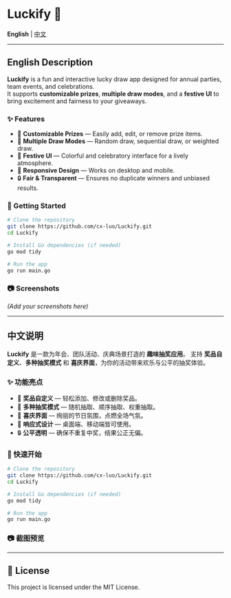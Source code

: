 # Luckify 🎉

**English** | [中文](#中文说明)

---

## English Description

**Luckify** is a fun and interactive lucky draw app designed for annual parties, team events, and celebrations.  
It supports **customizable prizes**, **multiple draw modes**, and a **festive UI** to bring excitement and fairness to your giveaways.

### ✨ Features
- 🎁 **Customizable Prizes** — Easily add, edit, or remove prize items.
- 🔄 **Multiple Draw Modes** — Random draw, sequential draw, or weighted draw.
- 🎨 **Festive UI** — Colorful and celebratory interface for a lively atmosphere.
- 📱 **Responsive Design** — Works on desktop and mobile.
- 🔒 **Fair & Transparent** — Ensures no duplicate winners and unbiased results.

### 🚀 Getting Started
```bash
# Clone the repository
git clone https://github.com/cx-luo/Luckify.git
cd Luckify

# Install Go dependencies (if needed)
go mod tidy

# Run the app
go run main.go
````

### 📷 Screenshots

*(Add your screenshots here)*

---

## 中文说明

**Luckify** 是一款为年会、团队活动、庆典场景打造的 **趣味抽奖应用**。
支持 **奖品自定义**、**多种抽奖模式** 和 **喜庆界面**，为你的活动带来欢乐与公平的抽奖体验。

### ✨ 功能亮点

* 🎁 **奖品自定义** — 轻松添加、修改或删除奖品。
* 🔄 **多种抽奖模式** — 随机抽取、顺序抽取、权重抽取。
* 🎨 **喜庆界面** — 绚丽的节日氛围，点燃全场气氛。
* 📱 **响应式设计** — 桌面端、移动端皆可使用。
* 🔒 **公平透明** — 确保不重复中奖，结果公正无偏。

### 🚀 快速开始

```bash
# Clone the repository
git clone https://github.com/cx-luo/Luckify.git
cd Luckify

# Install Go dependencies (if needed)
go mod tidy

# Run the app
go run main.go
```

### 📷 截图预览


---

## 📄 License

This project is licensed under the MIT License.
